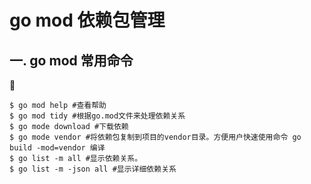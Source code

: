 # go mod 依赖包管理

## 一. go mod 常用命令



```linux
$ go mod help #查看帮助
$ go mod tidy #根据go.mod文件来处理依赖关系
$ go mode download #下载依赖
$ go mode vendor #将依赖包复制到项目的vendor目录。方便用户快速使用命令 go build -mod=vendor 编译
$ go list -m all #显示依赖关系。
$ go list -m -json all #显示详细依赖关系
```


